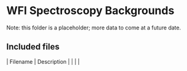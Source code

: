# WFI Spectroscopy Backgrounds

Note: this folder is a placeholder; more data to come at a future date.

## Included files

| Filename | Description |
| | |